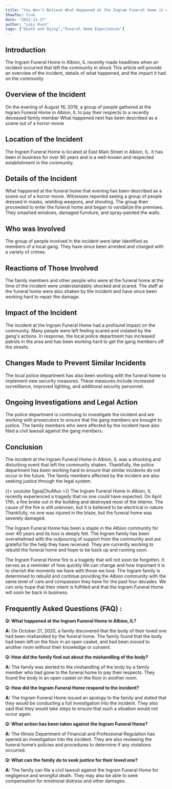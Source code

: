 ```yaml
---
title: "You Won't Believe What Happened at the Ingram Funeral Home in Albion, IL!"
ShowToc: true 
date: "2022-11-27"
author: "Lois Rush" 
tags: ["Death and Dying","Funeral Home Experiences"]
---
```

## Introduction
The Ingram Funeral Home in Albion, IL recently made headlines when an incident occurred that left the community in shock This article will provide an overview of the incident, details of what happened, and the impact it had on the community

## Overview of the Incident
On the evening of August 16, 2019, a group of people gathered at the Ingram Funeral Home in Albion, IL to pay their respects to a recently deceased family member What happened next has been described as a scene out of a horror movie

## Location of the Incident
The Ingram Funeral Home is located at  East Main Street in Albion, IL. It has been in business for over 80 years and is a well-known and respected establishment in the community.

## Details of the Incident
What happened at the funeral home that evening has been described as a scene out of a horror movie. Witnesses reported seeing a group of people dressed in masks, wielding weapons, and shouting. The group then proceeded to enter the funeral home and began to vandalize the premises. They smashed windows, damaged furniture, and spray-painted the walls.

## Who was Involved
The group of people involved in the incident were later identified as members of a local gang. They have since been arrested and charged with a variety of crimes.

## Reactions of Those Involved
The family members and other people who were at the funeral home at the time of the incident were understandably shocked and scared. The staff at the funeral home were also shaken by the incident and have since been working hard to repair the damage.

## Impact of the Incident
The incident at the Ingram Funeral Home had a profound impact on the community. Many people were left feeling scared and violated by the gang's actions. In response, the local police department has increased patrols in the area and has been working hard to get the gang members off the streets.

## Changes Made to Prevent Similar Incidents
The local police department has also been working with the funeral home to implement new security measures. These measures include increased surveillance, improved lighting, and additional security personnel.

## Ongoing Investigations and Legal Action
The police department is continuing to investigate the incident and are working with prosecutors to ensure that the gang members are brought to justice. The family members who were affected by the incident have also filed a civil lawsuit against the gang members.

## Conclusion
The incident at the Ingram Funeral Home in Albion, IL was a shocking and disturbing event that left the community shaken. Thankfully, the police department has been working hard to ensure that similar incidents do not occur in the future. The family members affected by the incident are also seeking justice through the legal system.

{{< youtube 5gsajChuMuo >}} 
The Ingram Funeral Home in Albion, IL recently experienced a tragedy that no one could have expected. On April 17th, a fire broke out in the building and destroyed most of the interior. The cause of the fire is still unknown, but it is believed to be electrical in nature. Thankfully, no one was injured in the blaze, but the funeral home was severely damaged. 

The Ingram Funeral Home has been a staple in the Albion community for over 40 years and its loss is deeply felt. The Ingram family has been overwhelmed with the outpouring of support from the community and are grateful for the help they have received. They are currently working to rebuild the funeral home and hope to be back up and running soon. 

The Ingram Funeral Home fire is a tragedy that will not soon be forgotten. It serves as a reminder of how quickly life can change and how important it is to cherish the moments we have with those we love. The Ingram family is determined to rebuild and continue providing the Albion community with the same level of care and compassion they have for the past four decades. We can only hope that their intent is fulfilled and that the Ingram Funeral Home will soon be back in business.

## Frequently Asked Questions (FAQ) :
**Q: What happened at the Ingram Funeral Home in Albion, IL?**

**A:** On October 21, 2020, a family discovered that the body of their loved one had been mishandled by the funeral home. The family found that the body had been left on the floor in an open casket, and had been moved to another room without their knowledge or consent. 

**Q: How did the family find out about the mishandling of the body?**

**A:** The family was alerted to the mishandling of the body by a family member who had gone to the funeral home to pay their respects. They found the body in an open casket on the floor in another room. 

**Q: How did the Ingram Funeral Home respond to the incident?**

**A:** The Ingram Funeral Home issued an apology to the family and stated that they would be conducting a full investigation into the incident. They also said that they would take steps to ensure that such a situation would not occur again. 

**Q: What action has been taken against the Ingram Funeral Home?**

**A:** The Illinois Department of Financial and Professional Regulation has opened an investigation into the incident. They are also reviewing the funeral home’s policies and procedures to determine if any violations occurred. 

**Q: What can the family do to seek justice for their loved one?**

**A:** The family can file a civil lawsuit against the Ingram Funeral Home for negligence and wrongful death. They may also be able to seek compensation for emotional distress and other damages.



